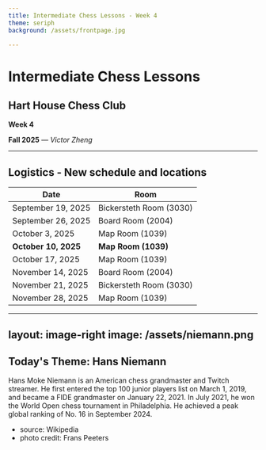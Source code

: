 ```yaml
---
title: Intermediate Chess Lessons - Week 4
theme: seriph
background: /assets/frontpage.jpg

---
```


# Intermediate Chess Lessons

## Hart House Chess Club

**Week 4**

**Fall 2025** &mdash; *Victor Zheng*

---

## Logistics - New schedule and locations


| Date            | Room                  |
|-----------------|-----------------------|
| September 19, 2025    | Bickersteth Room (3030)       |
| September 26, 2025 | Board Room (2004)     |
| October 3, 2025    | Map Room (1039)       |
| **October 10, 2025**   | **Map Room (1039)**       |
| October 17, 2025   | Map Room (1039)       |
| November 14, 2025  | Board Room (2004)     |
| November 21, 2025  | Bickersteth Room (3030) |
| November 28, 2025  | Map Room (1039)       |

---
layout: image-right
image: /assets/niemann.png
---


## Today's Theme: Hans Niemann
Hans Moke Niemann is an American chess grandmaster and Twitch streamer. He first entered the top 100 junior players list on March 1, 2019, and became a FIDE grandmaster on January 22, 2021. In July 2021, he won the World Open chess tournament in Philadelphia. He achieved a peak global ranking of No. 16 in September 2024.

* source: Wikipedia
* photo credit: Frans Peeters

